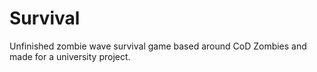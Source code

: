 # Survival

Unfinished zombie wave survival game based around CoD Zombies and made for a university project.
